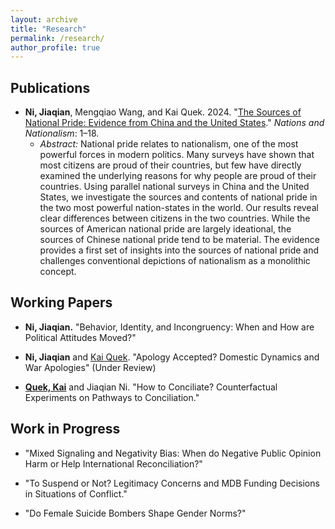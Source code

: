 ```yaml
---
layout: archive
title: "Research"
permalink: /research/
author_profile: true
---
```


## Publications 

 * **Ni, Jiaqian**, Mengqiao Wang, and Kai Quek. 2024. "[The Sources of National Pride: Evidence from China and the United States](https://doi.org/10.1111/nana.13007)." _Nations and Nationalism_: 1–18. 
      * _Abstract:_ National pride relates to nationalism, one of the most powerful forces in modern politics. Many surveys have shown that most citizens are proud of their countries, but few have directly examined the underlying reasons for why people are proud of their countries. Using parallel national surveys in China and the United States, we investigate the sources and contents of national pride in the two most powerful nation-states in the world. Our results reveal clear differences between citizens in the two countries. While the sources of American national pride are largely ideational, the sources of Chinese national pride tend to be material. The evidence provides a first set of insights into the sources of national pride and challenges conventional depictions of nationalism as a monolithic concept.
 
## Working Papers 

  * **Ni, Jiaqian.** "Behavior, Identity, and Incongruency: When and How are Political Attitudes Moved?"

  * **Ni, Jiaqian** and [Kai Quek](https://ppaweb.hku.hk/f/quek). "Apology Accepted? Domestic Dynamics and War Apologies" (Under Review)

  * **[Quek, Kai](https://ppaweb.hku.hk/f/quek)** and Jiaqian Ni. "How to Conciliate? Counterfactual Experiments on Pathways to Conciliation." 
  

## Work in Progress

* "Mixed Signaling and Negativity Bias: When do Negative Public Opinion Harm or Help International Reconciliation?"

* "To Suspend or Not? Legitimacy Concerns and MDB Funding Decisions in Situations of Conflict." 

* "Do Female Suicide Bombers Shape Gender Norms?" 
       
